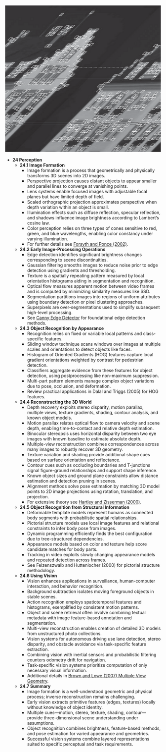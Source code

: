 ![AMA-ch24-perception](AMA-ch24-perception.best.png)

- **24 Perception**
  - **24.1 Image Formation**
    - Image formation is a process that geometrically and physically transforms 3D scenes into 2D images.
    - Perspective projection causes distant objects to appear smaller and parallel lines to converge at vanishing points.
    - Lens systems enable focused images with adjustable focal planes but have limited depth of field.
    - Scaled orthographic projection approximates perspective when depth variation within an object is small.
    - Illumination effects such as diffuse reflection, specular reflection, and shadows influence image brightness according to Lambert’s cosine law.
    - Color perception relies on three types of cones sensitive to red, green, and blue wavelengths, enabling color constancy under varying illumination.
    - For further details see [Forsyth and Ponce (2002)](https://www.springer.com/gp/book/9780130851987).
  - **24.2 Early Image-Processing Operations**
    - Edge detection identifies significant brightness changes corresponding to scene discontinuities.
    - Gaussian filtering smooths images to reduce noise prior to edge detection using gradients and thresholding.
    - Texture is a spatially repeating pattern measured by local orientation histograms aiding in segmentation and recognition.
    - Optical flow measures apparent motion between video frames and is computed by minimizing similarity measures like SSD.
    - Segmentation partitions images into regions of uniform attributes using boundary detection or pixel clustering approaches.
    - Superpixels are over-segmentations used to simplify subsequent high-level processing.
    - See [Canny Edge Detector](https://ieeexplore.ieee.org/document/4767851) for foundational edge detection methods.
  - **24.3 Object Recognition by Appearance**
    - Recognition relies on fixed or variable local patterns and class-specific features.
    - Sliding window technique scans windows over images at multiple scales and orientations to detect objects like faces.
    - Histogram of Oriented Gradients (HOG) features capture local gradient orientations weighted by contrast for pedestrian detection.
    - Classifiers aggregate evidence from these features for object detection, using postprocessing like non-maximum suppression.
    - Multi-part pattern elements manage complex object variations due to pose, occlusion, and deformation.
    - Review practical applications in Dalal and Triggs (2005) for HOG features.
  - **24.4 Reconstructing the 3D World**
    - Depth recovery exploits stereo disparity, motion parallax, multiple views, texture gradients, shading, contour analysis, and known object models.
    - Motion parallax relates optical flow to camera velocity and scene depth, enabling time-to-contact and relative depth estimation.
    - Binocular stereopsis uses horizontal disparity between two eye images with known baseline to estimate absolute depth.
    - Multiple-view reconstruction combines correspondences across many images to robustly recover 3D geometry.
    - Texture variation and shading provide additional shape cues based on surface orientation and reflectance.
    - Contour cues such as occluding boundaries and T-junctions signal figure-ground relationships and support shape inference.
    - Known object sizes and ground plane constraints allow distance estimation and detection pruning in scenes.
    - Alignment methods solve pose estimation by matching 3D model points to 2D image projections using rotation, translation, and projection.
    - For extensive theory see [Hartley and Zisserman (2000)](https://link.springer.com/book/10.1007/978-3-642-51468-7).
  - **24.5 Object Recognition from Structural Information**
    - Deformable template models represent humans as connected body segments with probabilistic spatial relationships.
    - Pictorial structure models use local image features and relational constraints to infer body pose from images.
    - Dynamic programming efficiently finds the best configuration due to tree-structured dependencies.
    - Appearance models based on color and texture help score candidate matches for body parts.
    - Tracking in video exploits slowly changing appearance models and repeated detection across frames.
    - See Felzenszwalb and Huttenlocher (2000) for pictorial structure methodology.
  - **24.6 Using Vision**
    - Vision enhances applications in surveillance, human-computer interaction, and behavior recognition.
    - Background subtraction isolates moving foreground objects in stable scenes.
    - Action recognition employs spatiotemporal features and histograms, exemplified by consistent motion patterns.
    - Object and scene retrieval often involve combining textual metadata with image feature-based annotation and segmentation.
    - Multi-view reconstruction enables creation of detailed 3D models from unstructured photo collections.
    - Vision systems for autonomous driving use lane detection, stereo disparity, and obstacle avoidance via task-specific feature extraction.
    - Combining vision with inertial sensors and probabilistic filtering counters odometry drift for navigation.
    - Task-specific vision systems prioritize computation of only necessary visual information.
    - Additional details in [Brown and Lowe (2007) Multiple View Geometry](https://www.robots.ox.ac.uk/~vgg/publications/papers/brown07.pdf).
  - **24.7 Summary**
    - Image formation is a well-understood geometric and physical process; inverse reconstruction remains challenging.
    - Early vision extracts primitive features (edges, textures) locally without knowledge of object identity.
    - Multiple cues—motion, stereo, texture, shading, contour—provide three-dimensional scene understanding under assumptions.
    - Object recognition combines brightness, feature-based methods, and pose estimation for varied appearance and geometries.
    - Successful vision systems combine layered representations suited to specific perceptual and task requirements.

